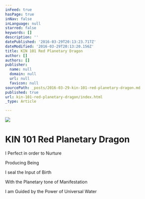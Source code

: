 ```yaml
---
inFeed: true
hasPage: true
inNav: false
inLanguage: null
starred: false
keywords: []
description: ''
datePublished: '2016-03-29T20:13:23.717Z'
dateModified: '2016-03-29T20:13:20.156Z'
title: KIN 101 Red Planetary Dragon
author: []
authors: []
publisher:
  name: null
  domain: null
  url: null
  favicon: null
sourcePath: _posts/2016-03-29-kin-101-red-planetary-dragon.md
published: true
url: kin-101-red-planetary-dragon/index.html
_type: Article

---
```

![](https://the-grid-user-content.s3-us-west-2.amazonaws.com/34859e3d-6d4c-4925-8cb6-c6688447e430.png)

# KIN 101 Red Planetary Dragon

I Perfect in order to Nurture

Producing Being

I seal the Input of Birth

With the Planetary tone of Manifestation

I am Guided by the Power of Universal Water